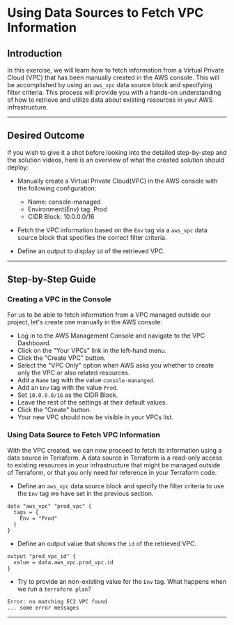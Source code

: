 # Using Data Sources to Fetch VPC Information

## Introduction

In this exercise, we will learn how to fetch information from a Virtual Private Cloud (VPC) that has been manually
created in the AWS console. This will be accomplished by using an `aws_vpc` data source block and specifying filter
criteria. This process will provide you with a hands-on understanding of how to retrieve and utilize data about existing
resources in your AWS infrastructure.


--- 

## Desired Outcome

If you wish to give it a shot before looking into the detailed step-by-step and the solution videos, here is an overview
of what the created solution should deploy:

* Manually create a Virtual Private Cloud(VPC) in the AWS console with the following configuration:
    * Name: console-managed
    * Environment(Env) tag: Prod
    * CIDR Block: 10.0.0.0/16
* Fetch the VPC information based on the `Env` tag via a `aws_vpc` data source block that specifies the correct filter
  criteria.

* Define an output to display `id` of the retrieved VPC.

--- 

## Step-by-Step Guide

### Creating a VPC in the Console

For us to be able to fetch information from a VPC managed outside our project, let's create one manually in the AWS
console:

- Log in to the AWS Management Console and navigate to the VPC Dashboard.
- Click on the "Your VPCs" link in the left-hand menu.
- Click the "Create VPC" button.
- Select the "VPC Only" option when AWS asks you whether to create only the VPC or also related resources.
- Add a `Name` tag with the value `console-mananged`.
- Add an `Env` tag with the value `Prod`.
- Set `10.0.0.0/16` as the CIDR Block.
- Leave the rest of the settings at their default values.
- Click the "Create" button.
- Your new VPC should now be visible in your VPCs list.

### Using Data Source to Fetch VPC Information

With the VPC created, we can now proceed to fetch its information using a data source in Terraform. A data source in
Terraform is a read-only access to existing resources in your infrastructure that might be managed outside of Terraform,
or that you only need for reference in your Terraform code.

- Define an `aws_vpc` data source block and specify the filter criteria to use the `Env` tag we have set in the previous
  section.

```hcl
data "aws_vpc" "prod_vpc" {
  tags = {
    Env = "Prod"
  }
}
```

- Define an output value that shows the `id` of the retrieved VPC.

```hcl
output "prod_vpc_id" {
  value = data.aws_vpc.prod_vpc.id
}
```

- Try to provide an non-existing value for the `Env` tag. What happens when we run a `terraform plan`?

```shell
Error: no matching EC2 VPC found 
... some error messages 
```

--- 